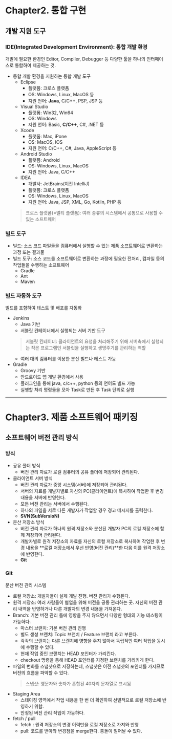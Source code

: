# Chapter2. 통합 구현
## 개발 지원 도구
### IDE(Integrated Development Environment): 통합 개발 환경
개발에 필요한 환경인 Editor, Compiler, Debugger 등 다양한 툴을 하나의 인터페이스로 통합하여 제공하는 것.

* 통합 개발 환경을 지원하는 통합 개발 도구
    - Eclipse
        - 플랫폼: 크로스 플랫폼
        - OS: Windows, Linux, MacOS 등
        - 지원 언어: **Java**, C/C++, PSP, JSP 등
    - Visual Studio
        - 플랫폼: Win32, Win64
        - OS: Windows
        - 지원 언어: Basic, **C/C++**, C#, .NET 등
    - Xcode
        - 플랫폼: Mac, iPone
        - OS: MacOS, IOS
        - 지원 언어: C/C++, C#, Java, AppleScript 등
    - Android Studio
        - 플랫폼: Android
        - OS: Windows, Linux, MacOS
        - 지원 언어: Java, C/C++
    - IDEA
        - 개발사: JetBrains(이전 IntelliJ)
        - 플랫폼: 크로스 플랫폼
        - OS: Windows, Linux, MacOS
        - 지원 언어: Java, JSP, XML, Go, Kotlin, PHP 등
    > 크로스 플랫폼(=멀티 플랫폼): 여러 종류의 시스템에서 공통으로 사용할 수 있는 소프트웨어

### 빌드 도구
* 빌드: 소스 코드 파일들을 컴퓨터에서 실행할 수 있는 제품 소프트웨어로 변환하는 과정 또는 결과물
* 빌드 도구: 소스 코드를 소프트웨어로 변환하는 과정에 필요한 전처리, 컴파일 등의 작업들을 수행하는 소프트웨어
    - Gradle
    - Ant
    - Maven

### 빌드 자동화 도구
빌드를 포함하여 테스트 및 배포를 자동화

* Jenkins
    - Java 기반
    - 서블릿 컨테이너에서 실행되는 서버 기반 도구
    > 서블릿 컨테이너: 클라이언트의 요청을 처리해주기 위해 서버측에서 실행되는 작은 프로그램인 서블릿을 실행하고 생명주기를 관리하는 역할
    - 여러 대의 컴퓨터를 이용한 분산 빌드나 테스트 가능
* Gradle
    - Groovy 기반
    - 안드로이드 앱 개발 환경에서 사용
    - 플러그인을 통해 java, c/c++, python 등의 언어도 빌드 가능
    - 실행할 처리 명령들을 모아 Task로 만든 후 Task 단위로 실행


***

# Chapter3. 제품 소프트웨어 패키징
## 소프트웨어 버전 관리 방식
### 방식
* 공유 폴더 방식
    - 버전 관리 자료가 로컬 컴퓨터의 공유 폴더에 저장되어 관리된다.
* 클라이언트 서버 방식
    - 버전 관리 자료가 중앙 시스템(서버)에 저장되어 관리된다.
    - 서버의 자료를 개발자별로 자신의 PC(클라이언트)에 복사하여 작업한 후 변경 내용을 서버에 반영한다.
    - 모든 버전 관리는 서버에서 수행된다.
    - 하나의 파일을 서로 다른 개발자가 작업할 경우 경고 메시지를 출력한다.
    - **SVN(SubVersioN)**
* 분산 저장소 방식
    - 버전 관리 자료가 하나의 원격 저장소와 분산된 개발자 PC의 로컬 저장소에 함께 저장되어 관리된다.
    - 개발자별로 원격 저장소의 자료를 자신의 로컬 저장소로 복사하여 작업한 후 변경 내용을 **로컬 저장소에서 우선 반영(버전 관리)**한 다음 이를 원격 저장소에 반영한다.
    - **Git**

### Git
분산 버전 관리 시스템

* 로컬 저장소: 개발자들이 실제 개발 진행. 버전 관리가 수행된다.
* 원격 저장소: 여러 사람들이 협업을 위해 버전을 공동 관리하는 곳. 자신의 버전 관리 내역을 반영하거나 다른 개발자의 변경 내용을 가져온다.
* Branch: 기본 버전 관리 틀에 영향을 주지 않으면서 다양한 형태의 기능 테스팅이 가능하다.
    - 마스터 브랜치: 기본 버전 관리 진행
    - 별도 생성 브랜치: Topic 브랜치 / Feature 브랜치 라고 부른다.
    - 각각의 브랜치는 다른 브랜치에 영향을 주지 않아서 독립적인 여러 작업을 동시에 수행할 수 있다.
    - 현재 작업 중인 브랜치는 HEAD 포인터가 가리킨다.
    - checkout 명령을 통해 HEAD 포인터를 지정한 브랜치를 가리키게 한다.
* 파일의 변화를 스냅샷으로 저장하는데, 스냅샷은 이전 스냅샷의 포인터를 가지므로 버전의 흐름을 파악할 수 있다.
    > 스냅샷: 영문자와 숫자가 혼합된 40자리 문자열로 표시됨
* Staging Area
    - 스테이징 영역에서 작업 내용을 한 번 더 확인하여 선별적으로 로컬 저장소에 반영하기 위함.
    - 안정된 버전 관리 작업이 가능하다.
* fetch / pull
    * fetch : 원격 저장소의 변경 이력만을 로컬 저장소로 가져와 반영
    * pull: 코드를 받아와 변경점을 merge한다. 충돌이 일어날 수 있다.